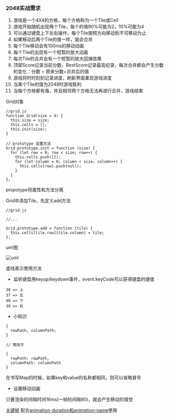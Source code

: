 ### 2048实战需求

1. 游戏是一个4X4的方格，每个方格称为一个Tile或Cell
2. 游戏开始随机出现两个Tile，每个的值90%可能为2，10%可能为4
3. 可以通过键盘上下左右操作，每个Tile按照方向移动到不可移动为止
4. 如果移动后两个Tile的值一样，就会合并
5. 每个Tile移动会有100ms的移动动画
6. 每个Tile的出现有一个短暂的放大动画
7. 每次Tile的合并会有一个短暂的放大回弹效果
8. 顶部Score记录当前分数，BestScore记录最高纪录，每次合并都会产生分数的变化：分数 = 原来分数+合并后的值
9. 游戏将时时刻刻记录进度，刷新界面重现游戏进度
10. 当某个Tile的值为2048时游戏胜利
11. 当每个方格都有值，并且相邻两个方格无法再进行合并，游戏结束

Grid对象

```
//grid.js
function Grid(size = 4) {
  this.size = size;
  this.cells = [];
  this.init(size);
}

// prototype 设置方法
Grid.prototype.init = function (size) {
  for (let row = 0; row < size; row++) {
    this.cells.push([]);
    for (let column = 0; column < size; column++) {
      this.cells[row].push(null);
    }
  }
};
```

propotype将属性和方法分离

Grid中添加Tile，先定义add方法

```
//grid.js

//...

Grid.prototype.add = function (tile) {
  this.cells[tile.row][tile.column] = tile;
};
```

uml图

![uml](https://style.youkeda.com/img/course/f10/3/7.svg)

虚线表示使用方法

+ 监听键盘用keyup/keydown事件，event.keyCode可以获得键盘的键值

```
38 => 上
37 => 左
40 => 下
39 => 右
```

+ 小知识

```
{
  rowPath, columnPath;
}

// 等同于

{
  rowPath: rowPath,
  columnPath: columnPath
}
```

在书写Map的时候，如果key和value的名称都相同，则可以省略冒号

+ 设置移动动画

只要渲染的间隔时间16ms(一帧的间隔60)，就会产生移动的错觉

[关键帧](https://developer.mozilla.org/zh-CN/docs/Web/CSS/@keyframes)
配合[animation-duration和animation-name](https://developer.mozilla.org/en-US/docs/Web/CSS/CSS_Animations/Using_CSS_animations)使用
